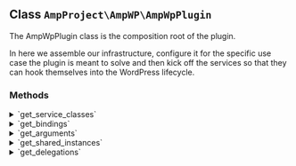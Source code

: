 ## Class `AmpProject\AmpWP\AmpWpPlugin`

The AmpWpPlugin class is the composition root of the plugin.

In here we assemble our infrastructure, configure it for the specific use case the plugin is meant to solve and then kick off the services so that they can hook themselves into the WordPress lifecycle.

### Methods
<details>
<summary>`get_service_classes`</summary>

```php
protected get_service_classes()
```

Get the list of services to register.

The services array contains a map of &lt;identifier&gt; =&gt; &lt;service class name&gt; associations.


</details>
<details>
<summary>`get_bindings`</summary>

```php
protected get_bindings()
```

Get the bindings for the dependency injector.

The bindings array contains a map of &lt;interface&gt; =&gt; &lt;implementation&gt; mappings, both of which should be fully qualified class names (FQCNs).
 The &lt;interface&gt; does not need to be the actual PHP `interface` language construct, it can be a `class` as well.
 Whenever you ask the injector to &quot;make()&quot; an &lt;interface&gt;, it will resolve these mappings and return an instance of the final &lt;class&gt; it found.


</details>
<details>
<summary>`get_arguments`</summary>

```php
protected get_arguments()
```

Get the argument bindings for the dependency injector.

The arguments array contains a map of &lt;class&gt; =&gt; &lt;associative array of arguments&gt; mappings.
 The array is provided in the form &lt;argument name&gt; =&gt; &lt;argument value&gt;.


</details>
<details>
<summary>`get_shared_instances`</summary>

```php
protected get_shared_instances()
```

Get the shared instances for the dependency injector.

The shared instances array contains a list of FQCNs that are meant to be reused. For multiple &quot;make()&quot; requests, the injector will return the same instance reference for these, instead of always returning a new one.
 This effectively turns these FQCNs into a &quot;singleton&quot;, without incurring all the drawbacks of the Singleton design anti-pattern.


</details>
<details>
<summary>`get_delegations`</summary>

```php
protected get_delegations()
```

Get the delegations for the dependency injector.

The delegations array contains a map of &lt;class&gt; =&gt; &lt;callable&gt; mappings.
 The &lt;callable&gt; is basically a factory to provide custom instantiation logic for the given &lt;class&gt;.


</details>
